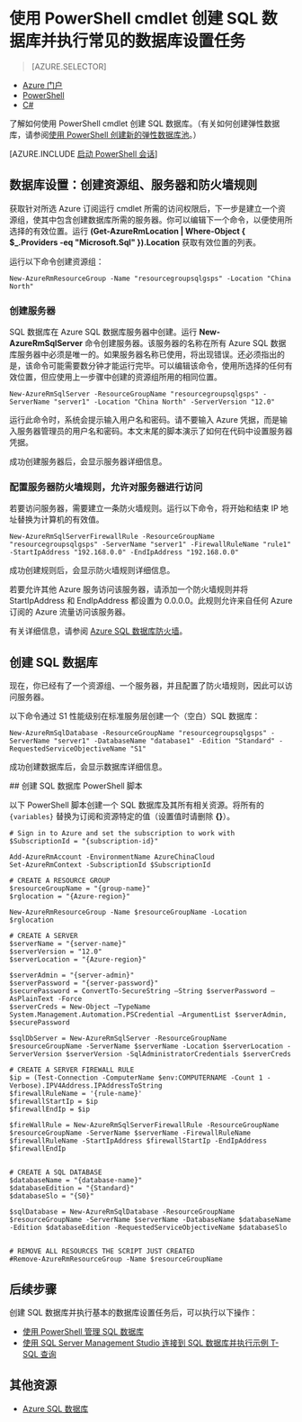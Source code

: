 <properties 
    pageTitle="使用 PowerShell 设置新的 SQL 数据库 | Azure" 
    description="了解如何使用 PowerShell 创建 SQL 数据库。可以通过 PowerShell cmdlet 管理常见的数据库设置任务。"
    keywords="新建 sql 数据库,数据库设置"
	services="sql-database"
    documentationCenter=""
    authors="stevestein"
    manager="jhubbard"
    editor="cgronlun"/>  


<tags
    ms.service="sql-database"
    ms.devlang="NA"
    ms.topic="hero-article"
    ms.tgt_pltfrm="powershell"
    ms.workload="data-management"
    ms.date="08/19/2016"
    wacn.date="11/16/2016"
    ms.author="sstein"/>  


# 使用 PowerShell cmdlet 创建 SQL 数据库并执行常见的数据库设置任务


> [AZURE.SELECTOR]
- [Azure 门户](/documentation/articles/sql-database-get-started/)
- [PowerShell](/documentation/articles/sql-database-get-started-powershell/)
- [C#](/documentation/articles/sql-database-get-started-csharp/)



了解如何使用 PowerShell cmdlet 创建 SQL 数据库。（有关如何创建弹性数据库，请参阅[使用 PowerShell 创建新的弹性数据库池](/documentation/articles/sql-database-elastic-pool-create-powershell/)。）


[AZURE.INCLUDE [启动 PowerShell 会话](../../includes/sql-database-powershell.md)]

## 数据库设置：创建资源组、服务器和防火墙规则

获取针对所选 Azure 订阅运行 cmdlet 所需的访问权限后，下一步是建立一个资源组，使其中包含创建数据库所需的服务器。你可以编辑下一个命令，以便使用所选择的有效位置。运行 **(Get-AzureRmLocation | Where-Object { $\_.Providers -eq "Microsoft.Sql" }).Location** 获取有效位置的列表。

运行以下命令创建资源组：

	New-AzureRmResourceGroup -Name "resourcegroupsqlgsps" -Location "China North"


### 创建服务器

SQL 数据库在 Azure SQL 数据库服务器中创建。运行 **New-AzureRmSqlServer** 命令创建服务器。该服务器的名称在所有 Azure SQL 数据库服务器中必须是唯一的。如果服务器名称已使用，将出现错误。还必须指出的是，该命令可能需要数分钟才能运行完毕。可以编辑该命令，使用所选择的任何有效位置，但应使用上一步骤中创建的资源组所用的相同位置。

	New-AzureRmSqlServer -ResourceGroupName "resourcegroupsqlgsps" -ServerName "server1" -Location "China North" -ServerVersion "12.0"

运行此命令时，系统会提示输入用户名和密码。请不要输入 Azure 凭据，而是输入服务器管理员的用户名和密码。本文末尾的脚本演示了如何在代码中设置服务器凭据。

成功创建服务器后，会显示服务器详细信息。

### 配置服务器防火墙规则，允许对服务器进行访问

若要访问服务器，需要建立一条防火墙规则。运行以下命令，将开始和结束 IP 地址替换为计算机的有效值。

	New-AzureRmSqlServerFirewallRule -ResourceGroupName "resourcegroupsqlgsps" -ServerName "server1" -FirewallRuleName "rule1" -StartIpAddress "192.168.0.0" -EndIpAddress "192.168.0.0"

成功创建规则后，会显示防火墙规则详细信息。

若要允许其他 Azure 服务访问该服务器，请添加一个防火墙规则并将 StartIpAddress 和 EndIpAddress 都设置为 0.0.0.0。此规则允许来自任何 Azure 订阅的 Azure 流量访问该服务器。

有关详细信息，请参阅 [Azure SQL 数据库防火墙](/documentation/articles/sql-database-firewall-configure/)。


## 创建 SQL 数据库

现在，你已经有了一个资源组、一个服务器，并且配置了防火墙规则，因此可以访问服务器。

以下命令通过 S1 性能级别在标准服务层创建一个（空白）SQL 数据库：


	New-AzureRmSqlDatabase -ResourceGroupName "resourcegroupsqlgsps" -ServerName "server1" -DatabaseName "database1" -Edition "Standard" -RequestedServiceObjectiveName "S1"


成功创建数据库后，会显示数据库详细信息。

##<a name="create-a-sql-database-powershell-script"></a> 创建 SQL 数据库 PowerShell 脚本

以下 PowerShell 脚本创建一个 SQL 数据库及其所有相关资源。将所有的 `{variables}` 替换为订阅和资源特定的值（设置值时请删除 **{}**）。

    # Sign in to Azure and set the subscription to work with
    $SubscriptionId = "{subscription-id}"

    Add-AzureRmAccount -EnvironmentName AzureChinaCloud
    Set-AzureRmContext -SubscriptionId $SubscriptionId

    # CREATE A RESOURCE GROUP
    $resourceGroupName = "{group-name}"
    $rglocation = "{Azure-region}"
    
    New-AzureRmResourceGroup -Name $resourceGroupName -Location $rglocation
    
    # CREATE A SERVER
    $serverName = "{server-name}"
    $serverVersion = "12.0"
    $serverLocation = "{Azure-region}"
    
    $serverAdmin = "{server-admin}"
    $serverPassword = "{server-password}" 
    $securePassword = ConvertTo-SecureString –String $serverPassword –AsPlainText -Force
    $serverCreds = New-Object –TypeName System.Management.Automation.PSCredential –ArgumentList $serverAdmin, $securePassword
    
    $sqlDbServer = New-AzureRmSqlServer -ResourceGroupName $resourceGroupName -ServerName $serverName -Location $serverLocation -ServerVersion $serverVersion -SqlAdministratorCredentials $serverCreds
    
    # CREATE A SERVER FIREWALL RULE
    $ip = (Test-Connection -ComputerName $env:COMPUTERNAME -Count 1 -Verbose).IPV4Address.IPAddressToString
    $firewallRuleName = '{rule-name}'
    $firewallStartIp = $ip
    $firewallEndIp = $ip
    
    $fireWallRule = New-AzureRmSqlServerFirewallRule -ResourceGroupName $resourceGroupName -ServerName $serverName -FirewallRuleName $firewallRuleName -StartIpAddress $firewallStartIp -EndIpAddress $firewallEndIp
    
    
    # CREATE A SQL DATABASE
    $databaseName = "{database-name}"
    $databaseEdition = "{Standard}"
    $databaseSlo = "{S0}"
    
    $sqlDatabase = New-AzureRmSqlDatabase -ResourceGroupName $resourceGroupName -ServerName $serverName -DatabaseName $databaseName -Edition $databaseEdition -RequestedServiceObjectiveName $databaseSlo
    
   
    # REMOVE ALL RESOURCES THE SCRIPT JUST CREATED
    #Remove-AzureRmResourceGroup -Name $resourceGroupName






## 后续步骤
创建 SQL 数据库并执行基本的数据库设置任务后，可以执行以下操作：

- [使用 PowerShell 管理 SQL 数据库](/documentation/articles/sql-database-command-line-tools/)
- [使用 SQL Server Management Studio 连接到 SQL 数据库并执行示例 T-SQL 查询](/documentation/articles/sql-database-connect-query-ssms/)


## 其他资源

- [Azure SQL 数据库](/documentation/services/sql-databases/)

<!---HONumber=Mooncake_1010_2016-->